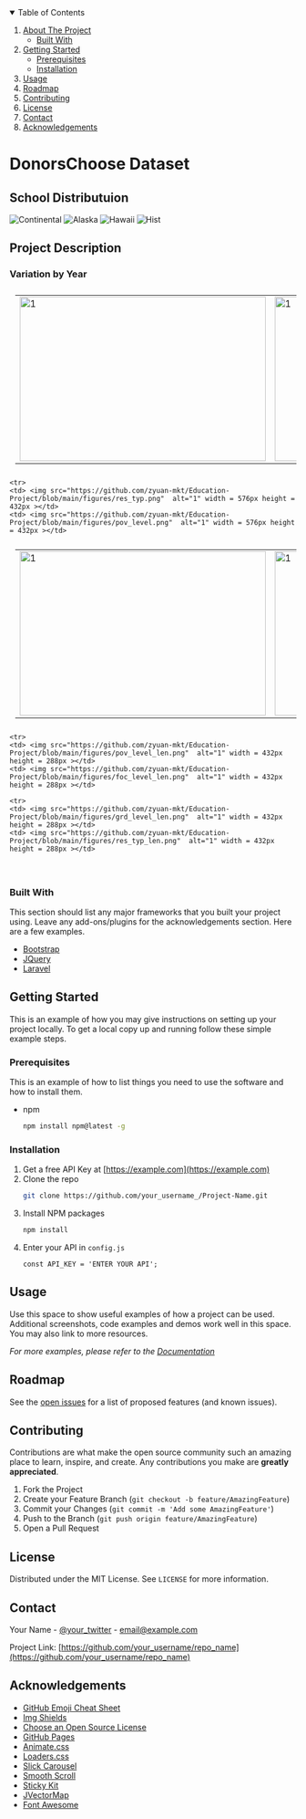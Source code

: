<!--
*** This document is a thorough visualization of the donorschoose and stanford education data sets
-->


<!-- TABLE OF CONTENTS -->
<details open="open">
  <summary>Table of Contents</summary>
  <ol>
    <li>
      <a href="#about-the-project">About The Project</a>
      <ul>
        <li><a href="#built-with">Built With</a></li>
      </ul>
    </li>
    <li>
      <a href="#getting-started">Getting Started</a>
      <ul>
        <li><a href="#prerequisites">Prerequisites</a></li>
        <li><a href="#installation">Installation</a></li>
      </ul>
    </li>
    <li><a href="#usage">Usage</a></li>
    <li><a href="#roadmap">Roadmap</a></li>
    <li><a href="#contributing">Contributing</a></li>
    <li><a href="#license">License</a></li>
    <li><a href="#contact">Contact</a></li>
    <li><a href="#acknowledgements">Acknowledgements</a></li>
  </ol>
</details>



<!-- ABOUT THE PROJECT -->
# DonorsChoose Dataset

## School Distributuion


![Continental](https://github.com/zyuan-mkt/Education-Project/blob/main/figures/distribution.png)
![Alaska](https://github.com/zyuan-mkt/Education-Project/blob/main/figures/HI.png)
![Hawaii](https://github.com/zyuan-mkt/Education-Project/blob/main/figures/AK.png)
![Hist](https://github.com/zyuan-mkt/Education-Project/blob/main/figures/school_distribution.png)



## Project Description
### Variation by Year

<table style="padding:10px">
  <tr>
    <td> <img src="https://github.com/zyuan-mkt/Education-Project/blob/main/figures/nume_year.png"  alt="1" width = 432px height = 288px ></td>
    <td> <img src="https://github.com/zyuan-mkt/Education-Project/blob/main/figures/proj_price.png"  alt="1" width = 432px height = 288px ></td>
  </tr>
 
  
</table>


<table style="padding:10px">
  
  <tr>
    <td> <img src="https://github.com/zyuan-mkt/Education-Project/blob/main/figures/grade_level.png"  alt="1" width = 432px height = 288px ></td>
    <td> <img src="https://github.com/zyuan-mkt/Education-Project/blob/main/figures/pri_focus.png"  alt="1" width = 432px height = 288px ></td>
  </tr>
  
    <tr>
    <td> <img src="https://github.com/zyuan-mkt/Education-Project/blob/main/figures/res_typ.png"  alt="1" width = 576px height = 432px ></td>
    <td> <img src="https://github.com/zyuan-mkt/Education-Project/blob/main/figures/pov_level.png"  alt="1" width = 576px height = 432px ></td>
  </tr>
 
  
</table>


<table style="padding:10px">
 
    <tr>
    <td> <img src="https://github.com/zyuan-mkt/Education-Project/blob/main/figures/pov_level_len.png"  alt="1" width = 432px height = 288px ></td>
    <td> <img src="https://github.com/zyuan-mkt/Education-Project/blob/main/figures/foc_level_len.png"  alt="1" width = 432px height = 288px ></td>
  </tr>
  
    <tr>
    <td> <img src="https://github.com/zyuan-mkt/Education-Project/blob/main/figures/grd_level_len.png"  alt="1" width = 432px height = 288px ></td>
    <td> <img src="https://github.com/zyuan-mkt/Education-Project/blob/main/figures/res_typ_len.png"  alt="1" width = 432px height = 288px ></td>
  </tr>
  
</table>


### Built With

This section should list any major frameworks that you built your project using. Leave any add-ons/plugins for the acknowledgements section. Here are a few examples.
* [Bootstrap](https://getbootstrap.com)
* [JQuery](https://jquery.com)
* [Laravel](https://laravel.com)



<!-- GETTING STARTED -->
## Getting Started

This is an example of how you may give instructions on setting up your project locally.
To get a local copy up and running follow these simple example steps.

### Prerequisites

This is an example of how to list things you need to use the software and how to install them.
* npm
  ```sh
  npm install npm@latest -g
  ```

### Installation

1. Get a free API Key at [https://example.com](https://example.com)
2. Clone the repo
   ```sh
   git clone https://github.com/your_username_/Project-Name.git
   ```
3. Install NPM packages
   ```sh
   npm install
   ```
4. Enter your API in `config.js`
   ```JS
   const API_KEY = 'ENTER YOUR API';
   ```



<!-- USAGE EXAMPLES -->
## Usage

Use this space to show useful examples of how a project can be used. Additional screenshots, code examples and demos work well in this space. You may also link to more resources.

_For more examples, please refer to the [Documentation](https://example.com)_



<!-- ROADMAP -->
## Roadmap

See the [open issues](https://github.com/othneildrew/Best-README-Template/issues) for a list of proposed features (and known issues).



<!-- CONTRIBUTING -->
## Contributing

Contributions are what make the open source community such an amazing place to learn, inspire, and create. Any contributions you make are **greatly appreciated**.

1. Fork the Project
2. Create your Feature Branch (`git checkout -b feature/AmazingFeature`)
3. Commit your Changes (`git commit -m 'Add some AmazingFeature'`)
4. Push to the Branch (`git push origin feature/AmazingFeature`)
5. Open a Pull Request



<!-- LICENSE -->
## License

Distributed under the MIT License. See `LICENSE` for more information.



<!-- CONTACT -->
## Contact

Your Name - [@your_twitter](https://twitter.com/your_username) - email@example.com

Project Link: [https://github.com/your_username/repo_name](https://github.com/your_username/repo_name)



<!-- ACKNOWLEDGEMENTS -->
## Acknowledgements
* [GitHub Emoji Cheat Sheet](https://www.webpagefx.com/tools/emoji-cheat-sheet)
* [Img Shields](https://shields.io)
* [Choose an Open Source License](https://choosealicense.com)
* [GitHub Pages](https://pages.github.com)
* [Animate.css](https://daneden.github.io/animate.css)
* [Loaders.css](https://connoratherton.com/loaders)
* [Slick Carousel](https://kenwheeler.github.io/slick)
* [Smooth Scroll](https://github.com/cferdinandi/smooth-scroll)
* [Sticky Kit](http://leafo.net/sticky-kit)
* [JVectorMap](http://jvectormap.com)
* [Font Awesome](https://fontawesome.com)





<!-- MARKDOWN LINKS & IMAGES -->
<!-- https://www.markdownguide.org/basic-syntax/#reference-style-links -->
[contributors-shield]: https://img.shields.io/github/contributors/othneildrew/Best-README-Template.svg?style=for-the-badge
[contributors-url]: https://github.com/othneildrew/Best-README-Template/graphs/contributors
[forks-shield]: https://img.shields.io/github/forks/othneildrew/Best-README-Template.svg?style=for-the-badge
[forks-url]: https://github.com/othneildrew/Best-README-Template/network/members
[stars-shield]: https://img.shields.io/github/stars/othneildrew/Best-README-Template.svg?style=for-the-badge
[stars-url]: https://github.com/othneildrew/Best-README-Template/stargazers
[issues-shield]: https://img.shields.io/github/issues/othneildrew/Best-README-Template.svg?style=for-the-badge
[issues-url]: https://github.com/othneildrew/Best-README-Template/issues
[license-shield]: https://img.shields.io/github/license/othneildrew/Best-README-Template.svg?style=for-the-badge
[license-url]: https://github.com/othneildrew/Best-README-Template/blob/master/LICENSE.txt
[linkedin-shield]: https://img.shields.io/badge/-LinkedIn-black.svg?style=for-the-badge&logo=linkedin&colorB=555
[linkedin-url]: https://linkedin.com/in/othneildrew
[product-screenshot]: images/screenshot.png
